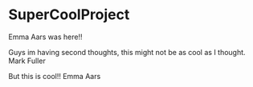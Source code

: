 # SuperCoolProject
Emma Aars was here!!

Guys im having second thoughts, this might not be as cool as I thought.
Mark Fuller

But this is cool!!
Emma Aars
